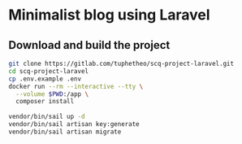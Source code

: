 # Minimalist blog using Laravel

## Download and build the project

```bash
git clone https://gitlab.com/tuphetheo/scq-project-laravel.git
cd scq-project-laravel
cp .env.example .env
docker run --rm --interactive --tty \
  --volume $PWD:/app \
  composer install
  
vendor/bin/sail up -d
vendor/bin/sail artisan key:generate               
vendor/bin/sail artisan migrate  
```
